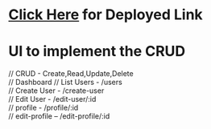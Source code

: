 # [Click Here](https://crud-29-react.netlify.app/) for Deployed Link


#  UI to implement the CRUD
  
  // CRUD - Create,Read,Update,Delete                                                                                                                                                
  // Dashboard // List Users - /users                                                                                                                                               
               // Create User - /create-user                                                                                                                                       
               // Edit User - /edit-user/:id                                                                                                                                       
               // profile - /profile/:id                                                                                                                                           
               // edit-profile – /edit-profile/:id
  
